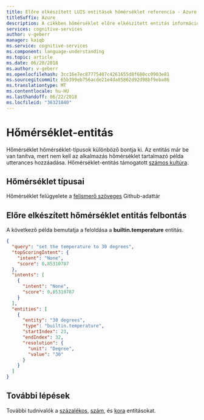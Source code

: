```yaml
---
title: Előre elkészített LUIS entitások hőmérséklet referencia - Azure |} Microsoft Docs
titleSuffix: Azure
description: A cikkben hőmérséklet előre elkészített entitás információ a nyelvi ismertetése (LUIS).
services: cognitive-services
author: v-geberr
manager: kaiqb
ms.service: cognitive-services
ms.component: language-understanding
ms.topic: article
ms.date: 06/20/2018
ms.author: v-geberr
ms.openlocfilehash: 3cc16e7ec87775407c4261655d8f680cc0903e81
ms.sourcegitcommit: 65b399eb756acde21e4da85862d92d98bf9eba86
ms.translationtype: MT
ms.contentlocale: hu-HU
ms.lasthandoff: 06/22/2018
ms.locfileid: "36321840"
---
```

# <a name="temperature-entity"></a>Hőmérséklet-entitás
Hőmérséklet hőmérséklet-típusok különböző bontja ki. Az entitás már be van tanítva, mert nem kell az alkalmazás hőmérséklet tartalmazó példa utterances hozzáadása. Hőmérséklet-entitás támogatott [számos kultúra](luis-reference-prebuilt-entities.md). 

## <a name="types-of-temperature"></a>Hőmérséklet típusai
Hőmérséklet felügyelete a [felismerő szöveges](https://github.com/Microsoft/Recognizers-Text/blob/master/Patterns/English/English-NumbersWithUnit.yaml#L819) Github-adattár

## <a name="resolution-for-prebuilt-temperature-entity"></a>Előre elkészített hőmérséklet entitás felbontás
A következő példa bemutatja a feloldása a **builtin.temperature** entitás.

```JSON
{
  "query": "set the temperature to 30 degrees",
  "topScoringIntent": {
    "intent": "None",
    "score": 0.85310787
  },
  "intents": [
    {
      "intent": "None",
      "score": 0.85310787
    }
  ],
  "entities": [
    {
      "entity": "30 degrees",
      "type": "builtin.temperature",
      "startIndex": 23,
      "endIndex": 32,
      "resolution": {
        "unit": "Degree",
        "value": "30"
      }
    }
  ]
}
```

## <a name="next-steps"></a>További lépések

További tudnivalók a [százalékos](luis-reference-prebuilt-percentage.md), [szám](luis-reference-prebuilt-number.md), és [kora](luis-reference-prebuilt-age.md) entitásokat. 